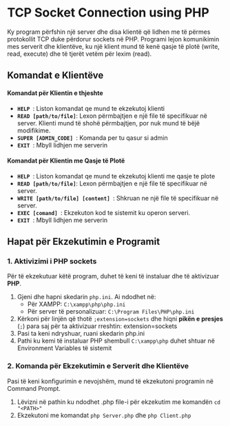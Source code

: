 # TCP Socket Connection using PHP

Ky program përfshin një server dhe disa klientë që lidhen me të përmes protokollit TCP duke përdorur sockets në PHP. Programi lejon komunikimin mes serverit dhe klientëve, ku një klient mund të kenë qasje të plotë (write, read, execute) dhe të tjerët vetëm për lexim (read).

## Komandat e Klientëve

#### Komandat për Klientin e thjeshte

- **`HELP `**: Liston komandat qe mund te ekzekutoj klienti
- **`READ [path/to/file]`**: Lexon përmbajtjen e një file të specifikuar në server. Klienti mund të shohë përmbajtjen, por nuk mund të bëjë modifikime.
- **`SUPER [ADMIN_CODE] `**: Komanda per tu qasur si admin
- **`EXIT `**: Mbyll lidhjen me serverin
  
#### Komandat për Klientin me Qasje të Plotë

- **`HELP `**: Liston komandat qe mund te ekzekutoj klienti me qasje te plote
- **`READ [path/to/file]`**: Lexon përmbajtjen e një file të specifikuar në server.
- **`WRITE [path/to/file] [content] `**: Shkruan ne një file të specifikuar në server.
- **`EXEC [comand] `**: Ekzekuton kod te sistemit ku operon serveri.
- **`EXIT `**: Mbyll lidhjen me serverin

## Hapat për Ekzekutimin e Programit

### 1. Aktivizimi i PHP sockets
Për të ekzekutuar këtë program, duhet të keni të instaluar dhe të aktivizuar **PHP**. 
1. Gjeni dhe hapni skedarin `php.ini`. Ai ndodhet në:
   - Për XAMPP: `C:\xampp\php\php.ini`
   - Për server të personalizuar: `C:\Program Files\PHP\php.ini`
3. Kërkoni për linjën që thotë `;extension=sockets` dhe hiqni **pikën e presjes** (`;`) para saj për ta aktivizuar rreshtin:
   extension=sockets
4. Pasi ta keni ndryshuar, ruani skedarin php.ini
5. Pathi ku kemi të instaluar PHP shembull `C:\xampp\php` duhet shtuar në Environment Variables të sistemit

### 2. Komanda për Ekzekutimin e Serverit dhe Klientëve
Pasi të keni konfigurimin e nevojshëm, mund të ekzekutoni programin në Command Prompt.
1. Lëvizni në pathin ku ndodhet .php file-i për ekzekutim me komandën `cd "<PATH>"`
2. Ekzekutoni me komandat `php Server.php` dhe `php Client.php`
